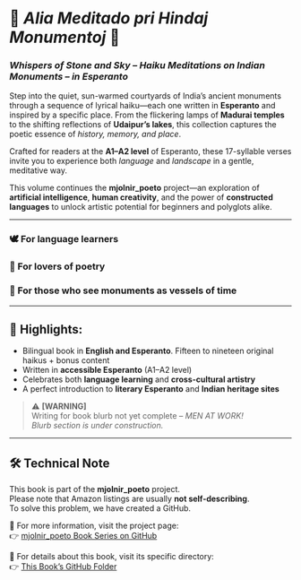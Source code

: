 # 🌿 *Alia Meditado pri Hindaj Monumentoj* 🌿  
### *Whispers of Stone and Sky – Haiku Meditations on Indian Monuments – in Esperanto*

Step into the quiet, sun-warmed courtyards of India’s ancient monuments through a sequence of lyrical haiku—each one written in **Esperanto** and inspired by a specific place. From the flickering lamps of **Madurai temples** to the shifting reflections of **Udaipur’s lakes**, this collection captures the poetic essence of *history, memory, and place*.

Crafted for readers at the **A1–A2 level** of Esperanto, these 17-syllable verses invite you to experience both *language* and *landscape* in a gentle, meditative way.

This volume continues the **mjolnir_poeto** project—an exploration of **artificial intelligence**, **human creativity**, and the power of **constructed languages** to unlock artistic potential for beginners and polyglots alike.

---

### 🕊️ For language learners  
### 📜 For lovers of poetry  
### 🕌 For those who see monuments as vessels of time

---

## 📌 Highlights:
- Bilingual book in **English and Esperanto**. Fifteen to nineteen original haikus + bonus content  
- Written in **accessible Esperanto** (A1–A2 level)  
- Celebrates both **language learning** and **cross-cultural artistry**  
- A perfect introduction to **literary Esperanto** and **Indian heritage sites**  

> ⚠️ **[WARNING]**  
> Writing for book blurb not yet complete – *MEN AT WORK!*  
> _Blurb section is under construction._

---

## 🛠️ Technical Note

This book is part of the **mjolnir_poeto** project.  
Please note that Amazon listings are usually **not self-describing**.  
To solve this problem, we have created a GitHub.

🔗 For more information, visit the project page:  
👉 [mjolnir_poeto Book Series on GitHub](https://github.com/delphicventurescode/mjolnir_poeto_book_series/)

🔗 For details about this book, visit its specific directory:  
👉 [This Book’s GitHub Folder](https://github.com/delphicventurescode/mjolnir_poeto_book_series/tree/main/L3__link_to_third_book)
